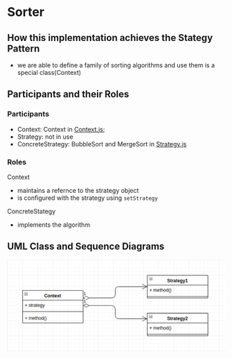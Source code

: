 # Sorter

## How this implementation achieves the Stategy Pattern
- we are able to define a family of sorting algorithms and use them is a special class(Context)

## Participants and their Roles
### Participants
- Context: Context in [Context.js](./Context.js);
- Strategy: not in use
- ConcreteStrategy: BubbleSort and MergeSort in [Strategy.js](./Strategy.js)

### Roles
Context
- maintains a refernce to the strategy object
- is configured with the strategy using `setStrategy`

ConcreteStategy
- implements the algorithm


## UML Class and Sequence Diagrams
![alt case_uml](../umls/SOR_CL_UML.png)
